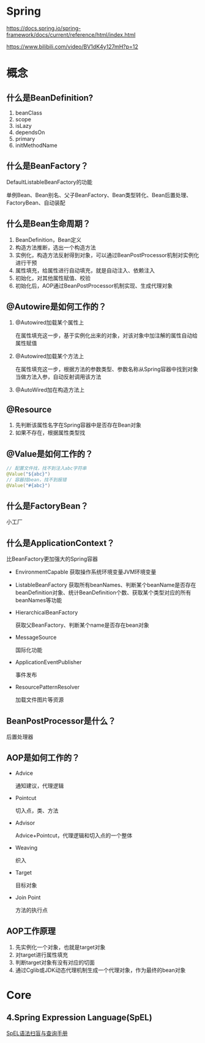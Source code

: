 # Spring

https://docs.spring.io/spring-framework/docs/current/reference/html/index.html

https://www.bilibili.com/video/BV1dK4y127mH?p=12

# 概念

## 什么是BeanDefinition?

1. beanClass
2. scope
3. isLazy
4. dependsOn
5. primary
6. initMethodName

## 什么是BeanFactory？

DefaultListableBeanFactory的功能

单例Bean、Bean别名、父子BeanFactory、Bean类型转化、Bean后置处理、FactoryBean、自动装配

## 什么是Bean生命周期？

1. BeanDefinition，Bean定义
2. 构造方法推断，选出一个构造方法
3. 实例化，构造方法反射得到对象，可以通过BeanPostProcessor机制对实例化进行干预
4. 属性填充，给属性进行自动填充，就是自动注入、依赖注入
5. 初始化，对其他属性赋值、校验
6. 初始化后，AOP通过BeanPostProcessor机制实现、生成代理对象

## @Autowire是如何工作的？

1. @Autowired加载某个属性上

   在属性填充这一步，基于实例化出来的对象，对该对象中加注解的属性自动给属性赋值

2. @Autowired加载某个方法上

   在属性填充这一步，根据方法的参数类型、参数名称从Spring容器中找到对象当做方法入参，自动反射调用该方法

3. @AutoWired加在构造方法上

## @Resource

1. 先判断该属性名字在Spring容器中是否存在Bean对象
2. 如果不存在，根据属性类型找

## @Value是如何工作的？

~~~java
// 配置文件找，找不到注入abc字符串
@Value("${abc}")
// 容器找bean，找不到报错
@Value("#{abc}")
~~~

## 什么是FactoryBean？

小工厂

## 什么是ApplicationContext？

比BeanFactory更加强大的Spring容器

- EnvironmentCapable
  获取操作系统环境变量JVM环境变量
  
- ListableBeanFactory
  获取所有beanNames、判断某个beanName是否存在beanDefinition对象、统计BeanDefinition个数、获取某个类型对应的所有beanNames等功能
  
- HierarchicalBeanFactory

  获取父BeanFactory、判断某个name是否存在bean对象

- MessageSource

  国际化功能

- ApplicationEventPublisher

  事件发布

- ResourcePatternResolver

  加载文件图片等资源

## BeanPostProcessor是什么？

后置处理器

## AOP是如何工作的？

- Advice

  通知建议，代理逻辑

- Pointcut

  切入点，类、方法

- Advisor

  Advice+Pointcut，代理逻辑和切入点的一个整体

- Weaving

  织入

- Target

  目标对象

- Join Point

  方法的执行点

## AOP工作原理

1. 先实例化一个对象，也就是target对象
2. 对target进行属性填充
3. 判断target对象有没有对应的切面
4. 通过Cglib或JDK动态代理机制生成一个代理对象，作为最终的bean对象

# Core

## 4.Spring Expression Language(SpEL)

[SpEL语法扫盲与查询手册](https://spring.hhui.top/spring-blog/2020/05/18/200518-SpringBoot%E7%B3%BB%E5%88%97%E4%B9%8BSpEL%E8%AF%AD%E6%B3%95%E6%89%AB%E7%9B%B2%E4%B8%8E%E6%9F%A5%E8%AF%A2%E6%89%8B%E5%86%8C/)

